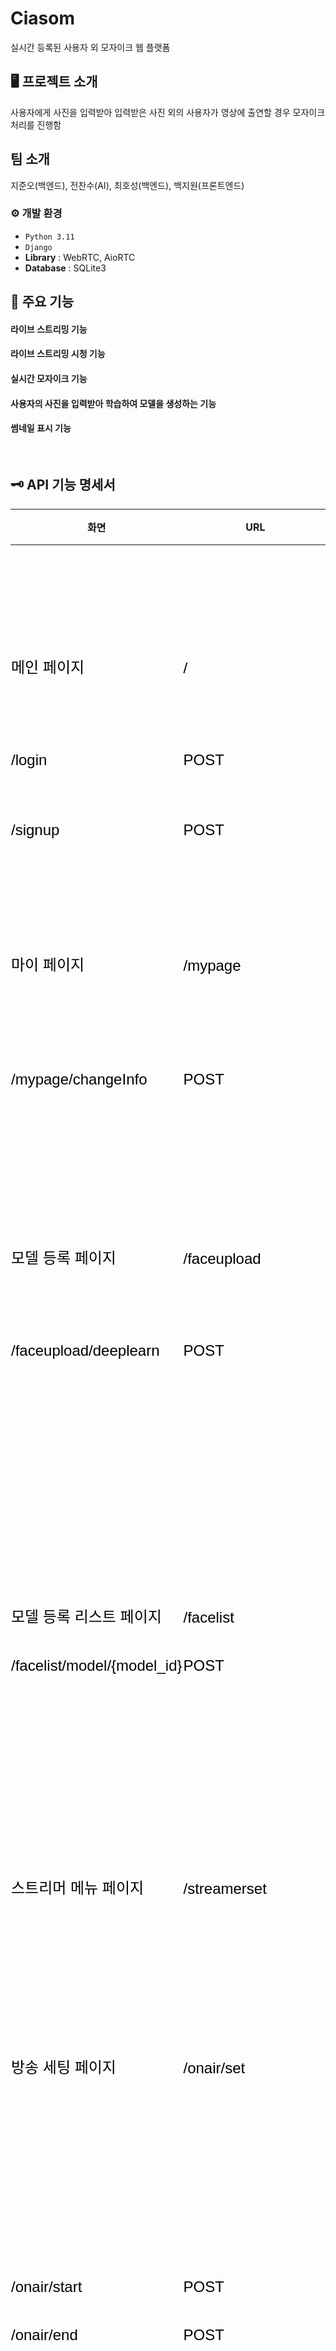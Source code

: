 # Ciasom
실시간 등록된 사용자 외 모자이크 웹 플랫폼 

## 🖥️ 프로젝트 소개
사용자에게 사진을 입력받아 입력받은 사진 외의 사용자가 영상에 출연할 경우 모자이크 처리를 진행함
<br>

##  팀 소개
지준오(백엔드), 전찬수(AI), 최호성(백엔드), 백지원(프론트엔드)
<br>

### ⚙️ 개발 환경
- `Python 3.11`
- `Django`
- **Library** :  WebRTC, AioRTC
- **Database** : SQLite3

## 📌 주요 기능
#### 라이브 스트리밍 기능
#### 라이브 스트리밍 시청 기능
#### 실시간 모자이크 기능
#### 사용자의 사진을 입력받아 학습하여 모델을 생성하는 기능
#### 썸네일 표시 기능
<br>

## 🗝️ API 기능 명세서

<html xmlns:m="http://schemas.microsoft.com/office/2004/12/omml"
xmlns="http://www.w3.org/TR/REC-html40">

<head>

<meta name=ProgId content=PowerPoint.Slide>
<meta name=Generator content="Microsoft PowerPoint 15">
<style>
<!--tr
	{mso-height-source:auto;}
col
	{mso-width-source:auto;}
td
	{padding-top:1.0px;
	padding-right:1.0px;
	padding-left:1.0px;
	mso-ignore:padding;
	color:windowtext;
	font-size:18.0pt;
	font-weight:400;
	font-style:normal;
	text-decoration:none;
	font-family:Arial;
	mso-generic-font-family:auto;
	mso-font-charset:0;
	text-align:general;
	vertical-align:bottom;
	border:none;
	mso-background-source:auto;
	mso-pattern:auto;}
.oa1
	{border-top:2.0pt solid black;
	border-right:none;
	border-bottom:2.0pt solid black;
	border-left:none;
	background:black;
	mso-pattern:auto none;
	text-align:center;
	vertical-align:top;
	padding-bottom:2.18pt;
	padding-left:4.37pt;
	padding-top:2.18pt;
	padding-right:4.37pt;}
.oa2
	{border-top:2.0pt solid black;
	border-right:none;
	border-bottom:none;
	border-left:none;
	background:#E7E7E7;
	mso-pattern:auto none;
	vertical-align:top;
	padding-bottom:2.18pt;
	padding-left:4.37pt;
	padding-top:2.18pt;
	padding-right:4.37pt;}
.oa3
	{vertical-align:top;
	padding-bottom:3.6pt;
	padding-left:7.2pt;
	padding-top:3.6pt;
	padding-right:7.2pt;}
.oa4
	{background:white;
	mso-pattern:auto none;
	vertical-align:top;
	padding-bottom:2.18pt;
	padding-left:4.37pt;
	padding-top:2.18pt;
	padding-right:4.37pt;}
.oa5
	{background:#E7E7E7;
	mso-pattern:auto none;
	vertical-align:top;
	padding-bottom:2.18pt;
	padding-left:4.37pt;
	padding-top:2.18pt;
	padding-right:4.37pt;}
.oa6
	{background:#F2F2F2;
	mso-pattern:auto none;
	vertical-align:top;
	padding-bottom:2.18pt;
	padding-left:4.37pt;
	padding-top:2.18pt;
	padding-right:4.37pt;}
.oa7
	{background:#D9D9D9;
	mso-pattern:auto none;
	vertical-align:top;
	padding-bottom:2.18pt;
	padding-left:4.37pt;
	padding-top:2.18pt;
	padding-right:4.37pt;}
.oa8
	{mso-pattern:auto none;
	vertical-align:top;
	padding-bottom:3.6pt;
	padding-left:7.2pt;
	padding-top:3.6pt;
	padding-right:7.2pt;}
.oa9
	{border-top:none;
	border-right:none;
	border-bottom:2.0pt solid black;
	border-left:none;
	background:white;
	mso-pattern:auto none;
	vertical-align:top;
	padding-bottom:2.18pt;
	padding-left:4.37pt;
	padding-top:2.18pt;
	padding-right:4.37pt;}
-->
</style>
</head>

<body>
<!--StartFragment-->


화면 | URL | 메소드 | 세부기능 | 설명
-- | -- | -- | -- | --
메인 페이지 | / | GET | - | 메인페이지 뷰
/login | POST | 로그인 | 아이디/비밀번호   일치 확인 후 로그인,   틀릴경우 알림
/signup | POST | 회원가입 | 아이디/이메일/닉네임 중복확인 기능 구현
마이 페이지 | /mypage | GET | 마이페이지 | 마이페이지 뷰
/mypage/changeInfo | POST | 마이페이지 정보 수정 | POST 값에   따라 회원정보(닉네임/이메일/비밀번호) 수정
모델 등록 페이지 | /faceupload | GET | 모델 등록 페이지 | 모델 등록 페이지 뷰
/faceupload/deeplearn | POST | 모델 등록 | 입력받은 사진을 토대로 모델 학습하여 pkl 파일 생성 기능
모델 등록 리스트 페이지 | /facelist | GET | - | 등록된 모델 리스트 페이지 뷰
/facelist/model/{model_id} | POST | 모델 삭제 | 모델 삭제 기능
스트리머 메뉴 페이지 | /streamerset | GET | - | 스트리머 메뉴 페이지 뷰
방송 세팅 페이지 | /onair/set | GET | - | 방송 세팅 페이지 뷰
/onair/start | POST | 방송 시작 | WebRTC 로   서버와 PeerConnection 및    오디오/비디오   스트리밍 전송 기능   10초마다 썸네일을 생성하여 방송 리스트에 보여지도록 하는 로직 구현
/onair/end | POST | 방송 종료 | 방송 종료 기능
방송 리스트 페이지 | /list | GET | - | 방송 리스트 페이지 뷰
방송 시청 페이지 | /broadcast | GET | 방송 시청 | 방송 시청 페이지 뷰
/broadcast/{host_id} | POST | 방송 시청 시작 | 서버와 PeerConnection 한 뒤 host_id의   비디오/오디오 스트림을 WebRTC로 수신 기능   시청자가 입장하면 시청자 수가 증가하도록 하는 로직 구현
스트리머 검색 페이지 | /search/host/{host_id} | POST | 스트리머 닉네임 검색 | 입력받은 문자열을 포함하는 스트리머 닉네임 검색 기능
방송제목 검색 페이지 | /search/title/{title} | POST | 방송 제목 검색 | 입력받은 문자열을 포함하는 방송 제목 검색 기능



<!--EndFragment-->
</body>

</html>

<details><summary><h4>판매자와 구매자의 중간지점 찾기</h4> </summary>

<!-- summary 아래 한칸 공백 두어야함 -->
```
        function getAddr(lat,lng){
            let geocoder = new kakao.maps.services.Geocoder();

            let coord = new kakao.maps.LatLng(lat, lng);
            let callback = function(result, status) {
                if (status === kakao.maps.services.Status.OK) {
                    addname2=result[0].address.address_name;
                }
            }
            geocoder.coord2Address(coord.getLng(), coord.getLat(), callback);
        }
  
        var geocoder = new kakao.maps.services.Geocoder();
        var callback = function(result, status) {
            if (status === kakao.maps.services.Status.OK) {
                console.log(result);
                addx1=result[0].address.x;
                addy1=result[0].address.y;
                addx1=parseFloat(addx1);
                addy1=parseFloat(addy1);
                addx3=addx1+addx2;
                addy3=addy1+addy2;
                addx4 = addx3/2;
                addy4 = addy3/2;
                lat = addy4;
                lng = addx4;
        
                options = { //지도를 생성할 때 필요한 기본 옵션
                    center: new kakao.maps.LatLng(addy4, addx4), //지도의 중심좌표.
                    level: 4 //지도의 레벨(확대, 축소 정도)
                };
                const container = document.getElementById('map'); //지도를 담을 영역의 DOM 레퍼런스
                let map = new kakao.maps.Map(container, options); //지도 생성 및 객체 리턴
                var marker = new kakao.maps.Marker({ 
                    // 지도 중심좌표에 마커를 생성합니다 
                    position: map.getCenter() 
                }); 
                // 지도에 마커를 표시합니다
                marker.setMap(map);
                getAddr(lat,lng);
            }
        };

```
</details>
<details><summary><h4>1:1 대화 기능</h4> </summary>

<!-- summary 아래 한칸 공백 두어야함 -->

1. <message.jsp에 관하여(메세지보내는 창)>메시지를 보낼 때 msg 테이블에 reciverID에 받는사람 senderID에 보낸사람을 입력하여 msg table에 into 하도록 하였습니다.
   과거 대화내역 출력 부분은 select * from msg where (받는사람 = 나 and 보낸사람 = 상대) or (받는사람 = 상대 and 보낸사람 = 나) 인 경우를 리스트에 담아서 가져오게하였습니다.
   가져온 뒤 reciverID가 나면 대화의 왼쪽, senderID가 나면 대화의 오른쪽에 표시되도록 하였습니다.


2. <message_main.jsp에 관하여(메세지함 창)>메세지 함에서 개개인별 대화내역의 마지막 내용을 리스트를 가져온 방법은 자신의 닉네임이 받는사람 이거나 보낸사람이면(select * from msg where (senderId= 자신닉네임) or (reciverId= 자신닉네임)  리스트에 담아서 가지고왔습니다.
   그 뒤 한 상대당 1개의 리스트(채팅방)만 보여지게 하기 위해 중복된 값을 제거하여(msgList3 메소드에서 반복문과 ArrayList<String>의 contain 메소드를 이용) 대화함에 출력하였습니다.


3. 메세지 알림기능은 is Read가 0이고 받는사람이 자신이라면 알림이 표시되도록 하였고(msgToMe 메소드) 알림을 확인할경우 isRead를 1로 update 하도록 하였습니다(msgRead 메소드)


<a href="https://github.com/MegaZizon/SangChuMarket/blob/main/src/main/webapp/message/message.jsp">message.jsp</a>


<a href="https://github.com/MegaZizon/SangChuMarket/blob/main/src/main/webapp/message/message_main.jsp">message_main.jsp</a>


<a href="https://github.com/MegaZizon/SangChuMarket/blob/main/src/main/java/msg/MsgDAO.java">MsgDAO.java</a>

</details>

</details>
<details><summary><h4> 데이터베이스 구성</h4> </summary>

<!-- summary 아래 한칸 공백 두어야함 -->

TABLE USER


![image](https://github.com/MegaZizon/SangChuMarket/assets/105596059/4eaa899e-808a-4f7c-b8ac-3c4ed7857624)

TABLE Image


![image](https://github.com/MegaZizon/SangChuMarket/assets/105596059/96e74297-a60f-4b3e-924f-3d2ec16e4984)

TABLE Msg


![image](https://github.com/MegaZizon/SangChuMarket/assets/105596059/a17cc4e8-6b2b-4764-9059-1ab6669f5d0a)


</details>


<details><summary><h4>MVC 모델 1</h4> </summary>

<!-- summary 아래 한칸 공백 두어야함 -->

![image](https://github.com/MegaZizon/SangChuMarket/assets/105596059/955710bc-b54b-49da-8dc0-8ce25f9b12ac)


상추마켓은 MVC모델 1 구조를 사용하였습니다. View 와 Controller 모두 JSP가 담당하며 Model은 JavaBeans에서 담당합니다. 
구조가 단순하여 익히고 적용하기가 쉽기 때문에 이 구조를 사용하였습니다.
하지만 사용하면서 출력을 위한 뷰 코드와 로직처리를 위한 자바 코드 등이 뒤섞여 나중에는 유지보수가 매우 어려워지는 것을 느꼈습니다. 
</details>

</details>

## 🚩 구현 결과



#### 메인 페이지


![image](https://github.com/MegaZizon/SangChuMarket/assets/105596059/7a484bd3-a125-4685-8ee9-ad183203a237)


<details><summary><h4>로그인 팝업창</h4> </summary>

<!-- summary 아래 한칸 공백 두어야함 -->

![image](https://github.com/MegaZizon/SangChuMarket/assets/105596059/6a2e72cf-6387-4553-8546-491e2ebb469f)

</details>

<details><summary><h4>회원가입 팝업창</h4> </summary>

<!-- summary 아래 한칸 공백 두어야함 -->

![image](https://github.com/MegaZizon/SangChuMarket/assets/105596059/aab684ce-f219-4a25-ae99-1b8e8d1ceea0)


</details>

<details><summary><h4>검색 페이지</h4> </summary>

<!-- summary 아래 한칸 공백 두어야함 -->

![image](https://github.com/MegaZizon/SangChuMarket/assets/105596059/66290e9d-d1dc-45a4-9a65-07422677421b)


</details>

<details><summary><h4>판매글 등록 페이지</h4> </summary>

<!-- summary 아래 한칸 공백 두어야함 -->

![image](https://github.com/MegaZizon/SangChuMarket/assets/105596059/a7cf49bc-0ba3-407d-b4ba-7c6b7cb4b2a0)


</details>

<details><summary><h4>판매자 상세정보 페이지</h4> </summary>

<!-- summary 아래 한칸 공백 두어야함 -->

![image](https://github.com/MegaZizon/SangChuMarket/assets/105596059/ac490a7d-1784-4585-af1c-43d8d5955b8c)
![image](https://github.com/MegaZizon/SangChuMarket/assets/105596059/c80466e9-c3e0-4b4f-8630-075434985461)
![image](https://github.com/MegaZizon/SangChuMarket/assets/105596059/49a7ea1f-5cd9-4f4f-a81e-1a10adf6831c)
![image](https://github.com/MegaZizon/SangChuMarket/assets/105596059/9ad55d46-4121-45da-9366-559427da32ac)




</details>

<details><summary><h4>1:1 대화</h4> </summary>

<!-- summary 아래 한칸 공백 두어야함 -->

![image](https://github.com/MegaZizon/SangChuMarket/assets/105596059/b1a24d66-cddf-44a1-9d76-0e4ed2e95b4d)


</details>

<details><summary><h4>중간지점 찾기 클릭</h4> </summary>

<!-- summary 아래 한칸 공백 두어야함 -->

![image](https://github.com/MegaZizon/SangChuMarket/assets/105596059/5d35e499-ad56-473a-bee0-49eec2eac468)



</details>

<details><summary><h4>판매자 상세정보 페이지</h4> </summary>

<!-- summary 아래 한칸 공백 두어야함 -->

![image](https://github.com/MegaZizon/SangChuMarket/assets/105596059/f9d2e029-df85-48f7-9658-e983d61ae93c)


</details>

<details><summary><h4>회원정보 페이지</h4> </summary>

<!-- summary 아래 한칸 공백 두어야함 -->

![image](https://github.com/MegaZizon/SangChuMarket/assets/105596059/e7a3982b-f7c1-45a2-9880-cedc41b4bc58)



</details>

